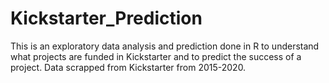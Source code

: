 # Kickstarter_Prediction

This is an exploratory data analysis and prediction done in R to understand what projects are funded in Kickstarter and to predict the success of a project.  Data scrapped from Kickstarter from 2015-2020.

